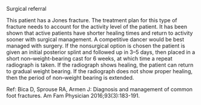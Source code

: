 Surgical referral

This patient has a Jones fracture. The treatment plan for this type of fracture needs to account for the activity level of the patient. It has been shown that active patients have shorter healing times and return to activity sooner with surgical management. A competitive dancer would be best managed with surgery. If the nonsurgical option is chosen the patient is given an initial posterior splint and followed up in 3–5 days, then placed in a short non–weight-bearing cast for 6 weeks, at which time a repeat radiograph is taken. If the radiograph shows healing, the patient can return to gradual weight bearing. If the radiograph does not show proper healing, then the period of non–weight bearing is extended.

Ref: Bica D, Sprouse RA, Armen J: Diagnosis and management of common foot fractures. Am Fam Physician 2016;93(3):183-191.